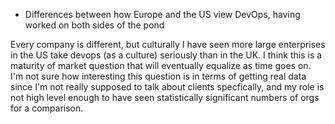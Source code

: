 * Differences between how Europe and the US view DevOps, having worked on both sides of the pond

Every company is different, but culturally I have seen more large enterprises in the US take devops (as a culture) seriously than in the UK. I think this is a maturity of market question that will eventually equalize as time goes on. I'm not sure how interesting this question is in terms of getting real data since I'm not really supposed to talk about clients specfically, and my role is not high level enough to have seen statistically significant numbers of orgs for a comparison. 

